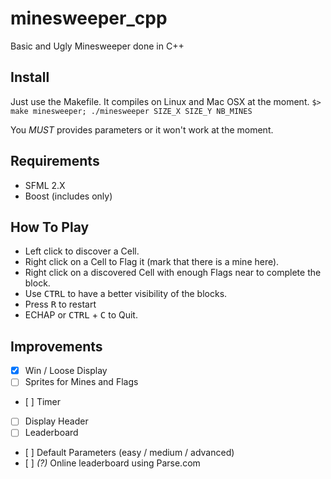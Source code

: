 # minesweeper_cpp

Basic and Ugly Minesweeper done in C++

## Install

Just use the Makefile. It compiles on Linux and Mac OSX at the moment.
`$> make minesweeper; ./minesweeper SIZE_X SIZE_Y NB_MINES`

You *MUST* provides parameters or it won't work at the moment.

## Requirements

 - SFML 2.X
 - Boost (includes only)

## How To Play

 - Left click to discover a Cell.
 - Right click on a Cell to Flag it (mark that there is a mine here).
 - Right click on a discovered Cell with enough Flags near to complete the block.
 - Use <kbd>CTRL</kbd> to have a better visibility of the blocks.
 - Press <kbd>R</kbd> to restart
 - ECHAP or <kbd>CTRL</kbd> + <kbd>C</kbd> to Quit.

## Improvements

 - [X] Win / Loose Display
 - [ ] Sprites for Mines and Flags
 - [ ] Timer
 - [ ] Display Header
 - [ ] Leaderboard
 - [ ] Default Parameters (easy / medium / advanced)
 - [ ] *(?)* Online leaderboard using Parse.com
